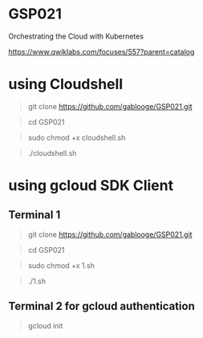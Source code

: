 # GSP021

Orchestrating the Cloud with Kubernetes

https://www.qwiklabs.com/focuses/557?parent=catalog


# using Cloudshell
> git clone https://github.com/gablooge/GSP021.git

> cd GSP021

> sudo chmod +x cloudshell.sh

> ./cloudshell.sh


# using gcloud SDK Client
## Terminal 1
> git clone https://github.com/gablooge/GSP021.git

> cd GSP021

> sudo chmod +x 1.sh

> ./1.sh


## Terminal 2 for gcloud authentication
> gcloud init



